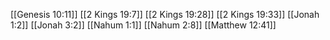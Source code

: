 [[Genesis 10:11]]
[[2 Kings 19:7]]
[[2 Kings 19:28]]
[[2 Kings 19:33]]
[[Jonah 1:2]]
[[Jonah 3:2]]
[[Nahum 1:1]]
[[Nahum 2:8]]
[[Matthew 12:41]]
